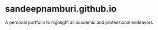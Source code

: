 # sandeepnamburi.github.io
A personal portfolio to highlight all academic and professional endeavors

